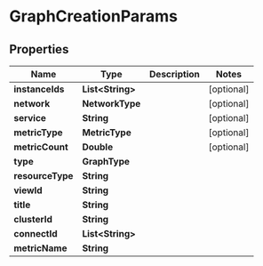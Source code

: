

# GraphCreationParams


## Properties

Name | Type | Description | Notes
------------ | ------------- | ------------- | -------------
**instanceIds** | **List&lt;String&gt;** |  |  [optional]
**network** | **NetworkType** |  |  [optional]
**service** | **String** |  |  [optional]
**metricType** | **MetricType** |  |  [optional]
**metricCount** | **Double** |  |  [optional]
**type** | **GraphType** |  | 
**resourceType** | **String** |  | 
**viewId** | **String** |  | 
**title** | **String** |  | 
**clusterId** | **String** |  | 
**connectId** | **List&lt;String&gt;** |  | 
**metricName** | **String** |  | 




